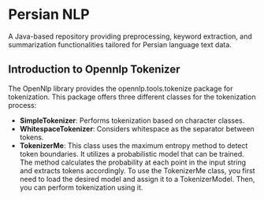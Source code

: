 # Persian NLP

A Java-based repository providing preprocessing, keyword extraction, and summarization functionalities tailored for Persian language text data.

## Introduction to Opennlp Tokenizer

The OpenNlp library provides the opennlp.tools.tokenize package for tokenization. This package offers three different classes for the tokenization process:
- **SimpleTokenizer**: Performs tokenization based on character classes.
- **WhitespaceTokenizer**: Considers whitespace as the separator between tokens.
- **TokenizerMe**: This class uses the maximum entropy method to detect token boundaries. It utilizes a probabilistic model that can be trained. The method calculates the probability at each point in the input string and extracts tokens accordingly.
To use the TokenizerMe class, you first need to load the desired model and assign it to a TokenizerModel. Then, you can perform tokenization using it.
